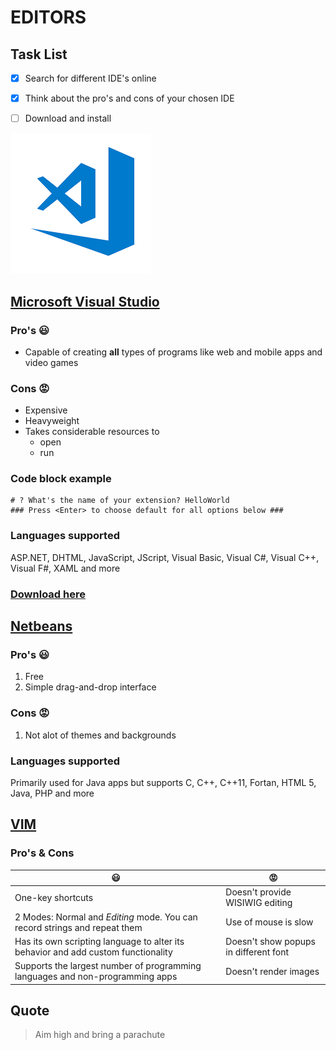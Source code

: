 # EDITORS 

## Task List
- [x] Search for different IDE's online
- [x] Think about the pro's and cons of your chosen IDE
- [ ] Download and install


![alt text](img/index.png "Microsoft Visual Studio logo")
## [Microsoft Visual Studio](https://visualstudio.microsoft.com/)

### Pro's :smiley:
* Capable of creating **all** types of programs like web and mobile apps and video games

### Cons :rage:
* Expensive
* Heavyweight 
* Takes considerable resources to 
   * open 
   * run

### Code block example
```# ? What type of extension do you want to create? New Extension (TypeScript)
# ? What's the name of your extension? HelloWorld
### Press <Enter> to choose default for all options below ###
```


### Languages supported
ASP.NET, DHTML, JavaScript, JScript, Visual Basic, Visual C#, Visual C++, Visual F#, XAML and more

### [Download here](https://code.visualstudio.com/Download)

## [Netbeans](https://netbeans.org/)
### Pro's :smiley:
1. Free
2. Simple drag-and-drop interface
### Cons :rage:
1. Not alot of themes and backgrounds

### Languages supported
Primarily used for Java apps but supports C, C++, C++11, Fortan, HTML 5, Java, PHP and more

## [VIM](https://www.vim.org/)
### Pro's & Cons
:smiley: | :rage:
---------|---------
One-key shortcuts | Doesn't provide WISIWIG editing
2 Modes: Normal and *Editing* mode. You can record strings and repeat them | Use of mouse is slow
Has its own scripting language to alter its behavior and add custom functionality | Doesn't show popups in different font
Supports the largest number of programming languages and non-programming apps | Doesn't render images

## Quote
> Aim high and bring a parachute
